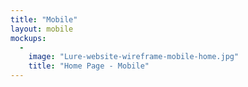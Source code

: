 ```yaml
---
title: "Mobile"
layout: mobile
mockups:
  -
    image: "Lure-website-wireframe-mobile-home.jpg"
    title: "Home Page - Mobile"
---
```

